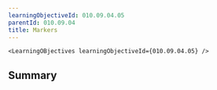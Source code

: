 ```yaml
---
learningObjectiveId: 010.09.04.05
parentId: 010.09.04
title: Markers
---
```


```tsx eval
<LearningOBjectives learningObjectiveId={010.09.04.05} />
```

## Summary
